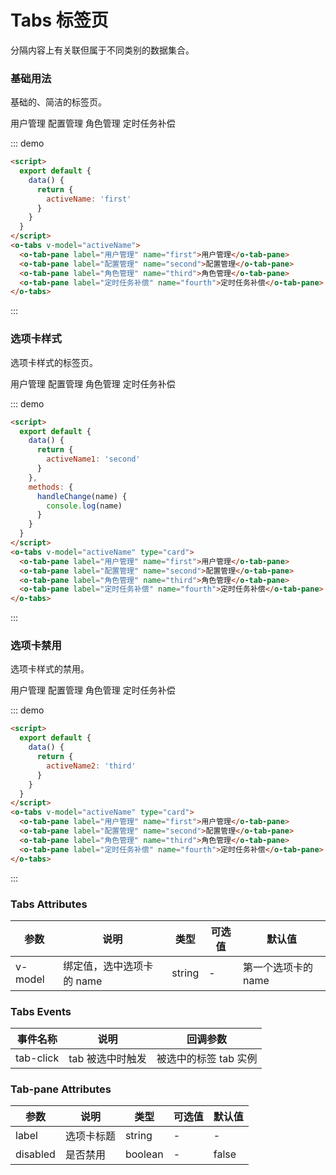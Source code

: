 <script>
  export default {
    data() {
      return {
        activeName:'first',
        activeName1:'second',
        activeName2: 'fourth'
      };
    },
    methods:{
      handleChange(name) {
        console.log(name)
      }
    }
  }
</script>
<style lang="less" type="text/less" scoped>
</style>

# Tabs 标签页

分隔内容上有关联但属于不同类别的数据集合。

### 基础用法

基础的、简洁的标签页。

<div class="demo-block">
  <div>
    <o-tabs v-model="activeName" >
      <o-tab-pane label="用户管理" name="first">用户管理</o-tab-pane>
      <o-tab-pane label="配置管理" name="second">配置管理</o-tab-pane>
      <o-tab-pane label="角色管理" name="third">角色管理</o-tab-pane>
      <o-tab-pane label="定时任务补偿" name="fourth">定时任务补偿</o-tab-pane>
    </o-tabs>
  </div>
</div>

::: demo

```html
<script>
  export default {
    data() {
      return {
        activeName: 'first'
      }
    }
  }
</script>
<o-tabs v-model="activeName">
  <o-tab-pane label="用户管理" name="first">用户管理</o-tab-pane>
  <o-tab-pane label="配置管理" name="second">配置管理</o-tab-pane>
  <o-tab-pane label="角色管理" name="third">角色管理</o-tab-pane>
  <o-tab-pane label="定时任务补偿" name="fourth">定时任务补偿</o-tab-pane>
</o-tabs>
```

:::

### 选项卡样式

选项卡样式的标签页。

<div class="demo-block">
  <div>
    <o-tabs v-model="activeName1" type="card" @tab-click="handleChange">
      <o-tab-pane label="用户管理" name="first">用户管理</o-tab-pane>
      <o-tab-pane label="配置管理" name="second">配置管理</o-tab-pane>
      <o-tab-pane label="角色管理" name="third">角色管理</o-tab-pane>
      <o-tab-pane label="定时任务补偿" name="fourth">定时任务补偿</o-tab-pane>
    </o-tabs>
  </div>
</div>

::: demo

```html
<script>
  export default {
    data() {
      return {
        activeName1: 'second'
      }
    },
    methods: {
      handleChange(name) {
        console.log(name)
      }
    }
  }
</script>
<o-tabs v-model="activeName" type="card">
  <o-tab-pane label="用户管理" name="first">用户管理</o-tab-pane>
  <o-tab-pane label="配置管理" name="second">配置管理</o-tab-pane>
  <o-tab-pane label="角色管理" name="third">角色管理</o-tab-pane>
  <o-tab-pane label="定时任务补偿" name="fourth">定时任务补偿</o-tab-pane>
</o-tabs>
```

:::

### 选项卡禁用

选项卡样式的禁用。

<div class="demo-block">
  <div>
    <o-tabs v-model="activeName2" type="card" @tab-click="handleChange">
      <o-tab-pane label="用户管理" name="first">用户管理</o-tab-pane>
      <o-tab-pane label="配置管理" name="second">配置管理</o-tab-pane>
      <o-tab-pane label="角色管理" name="third" :disabled='true'>角色管理</o-tab-pane>
      <o-tab-pane label="定时任务补偿" name="fourth">定时任务补偿</o-tab-pane>
    </o-tabs>
  </div>
</div>

::: demo

```html
<script>
  export default {
    data() {
      return {
        activeName2: 'third'
      }
    }
  }
</script>
<o-tabs v-model="activeName" type="card">
  <o-tab-pane label="用户管理" name="first">用户管理</o-tab-pane>
  <o-tab-pane label="配置管理" name="second">配置管理</o-tab-pane>
  <o-tab-pane label="角色管理" name="third">角色管理</o-tab-pane>
  <o-tab-pane label="定时任务补偿" name="fourth">定时任务补偿</o-tab-pane>
</o-tabs>
```

:::

### Tabs Attributes

| 参数    | 说明                      | 类型   | 可选值 | 默认值              |
| ------- | ------------------------- | ------ | ------ | ------------------- |
| v-model | 绑定值，选中选项卡的 name | string | -      | 第一个选项卡的 name |

### Tabs Events

| 事件名称  | 说明             | 回调参数              |
| --------- | ---------------- | --------------------- |
| tab-click | tab 被选中时触发 | 被选中的标签 tab 实例 |

### Tab-pane Attributes

| 参数     | 说明       | 类型    | 可选值 | 默认值 |
| -------- | ---------- | ------- | ------ | ------ |
| label    | 选项卡标题 | string  | -      | -      |
| disabled | 是否禁用   | boolean | -      | false  |
